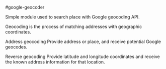 #google-geocoder


Simple module used to search place with Google geocoding API.

Geocoding is the process of matching addresses with geographic coordinates.

Address geocoding
Provide address or place, and receive potential Google geocodes.

Reverse geocoding
Provide latitude and longitude coordinates and receive the known address information for that location.
